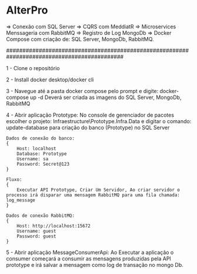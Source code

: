 # AlterPro


=> Conexão com SQL Server
=> CQRS com MeddiatR
=> Microservices Menssageria com RabbitMQ
=> Registro de Log MongoDb
=> Docker Compose com criação de: SQL Server, MongoDb, RabbitMQ.

############################################################################################

1 - Clone o repositório

2 - Install docker desktop/docker cli

3 - Navegue até a pasta docker compose pelo prompt e digite: docker-compose up -d
	Deverá ser criada as imagens do SQL Server, MongoDb, RabbitMQ

4 - Abrir aplicação Prototype: No console de gerenciador de pacotes escolher o projeto:
	Infraestructure\Prototype.Infra.Data e digitar o comando:
	update-database para criação do banco (Prototype) no SQL Server
	
	Dados de conexão do banco:
	{
		Host: localhost
		Database: Prototype
		Username: sa
		Password: Secret@123
	}

	Fluxo:
	{ 
		Executar API Prototype, Criar Um Servidor, Ao criar servidor o processo irá disparar uma mensagem RabbitMQ para uma fila chamada: log_message
	}

	Dados de conexão RabbitMQ:
	{
		Host: http://localhost:15672
		Username: guest
		Password: guest
	}

5 - Abrir aplicação MessageConsumerApi: Ao Executar a aplicação o consumer começará a consumir as mensagens produzidas
	pela API prototype e irá salvar a mensagem como log de transação no mongo Db.
